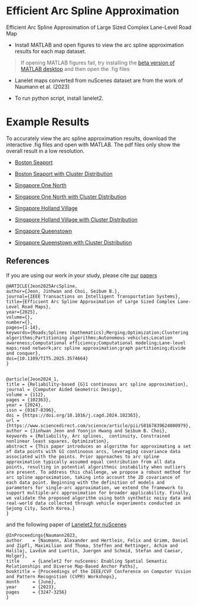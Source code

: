 # Efficient Arc Spline Approximation
Efficient Arc Spline Approximation of Large Sized Complex Lane-Level Road Map
* Install MATLAB and open figures to view the arc spline approximation results for each map dataset.

> If opening MATLAB figures fail, try installing the [beta version of MATLAB desktop](https://kr.mathworks.com/matlabcentral/fileexchange/119593-new-desktop-for-matlab-beta) and then open the .fig files 

* Lanelet maps converted from nuScenes dataset are from the work of Naumann et al. (2023)

* To run python script, install lanelet2.

# Example Results 
To accurately view the arc spline approximation results, download the interactive .fig files and open with MATLAB. The pdf files only show the overall result in a low resolution.

* [Boston Seaport](/Data/nuScenes/boston-seaport/fig_boston.pdf)

* [Boston Seaport with Cluster Distribution](/Data/nuScenes/boston-seaport/fig_boston_AB.pdf)

* [Singapore One North](/Data/nuScenes/singapore-onenorth/fig_onenorth.pdf)

* [Singapore One North with Cluster Distribution](/Data/nuScenes/singapore-onenorth/fig_onenorth_AB.pdf)

* [Singapore Holland Village](/Data/nuScenes/singapore-hollandvillage/fig_hollandvillage.pdf)

* [Singapore Holland Village with Cluster Distribution](/Data/nuScenes/singapore-hollandvillage/fig_hollandvillage_AB.pdf)

* [Singapore Queenstown](/Data/nuScenes/singapore-queenstown/fig_queenstown.pdf)

* [Singapore Queenstown with Cluster Distribution](/Data/nuScenes/singapore-queenstown/fig_queenstown_AB.pdf)

## References
If you are using our work in your study, please cite [our](https://ieeexplore.ieee.org/document/11029496) [papers](https://www.sciencedirect.com/science/article/pii/S0167839624000979)
```
@ARTICLE{Jeon2025ArcSpline,
author={Jeon, Jinhwan and Choi, Seibum B.},
journal={IEEE Transactions on Intelligent Transportation Systems}, 
title={Efficient Arc Spline Approximation of Large Sized Complex Lane-Level Road Maps}, 
year={2025},
volume={},
number={},
pages={1-14},
keywords={Roads;Splines (mathematics);Merging;Optimization;Clustering algorithms;Partitioning algorithms;Autonomous vehicles;Location awareness;Computational efficiency;Computational modeling;Lane-level maps;road network;arc spline approximation;graph partitioning;divide and conquer},
doi={10.1109/TITS.2025.3574664}
}


@article{Jeon2024_1,
title = {Reliability-based {G}1 continuous arc spline approximation},
journal = {Computer Aided Geometric Design},
volume = {112},
pages = {102363},
year = {2024},
issn = {0167-8396},
doi = {https://doi.org/10.1016/j.cagd.2024.102363},
url = {https://www.sciencedirect.com/science/article/pii/S0167839624000979},
author = {Jinhwan Jeon and Yoonjin Hwang and Seibum B. Choi},
keywords = {Reliability, Arc splines,  continuity, Constrained nonlinear least squares, Optimization},
abstract = {This paper introduces an algorithm for approximating a set of data points with G1 continuous arcs, leveraging covariance data associated with the points. Prior approaches to arc spline approximation typically assumed equal contribution from all data points, resulting in potential algorithmic instability when outliers are present. To address this challenge, we propose a robust method for arc spline approximation, taking into account the 2D covariance of each data point. Beginning with the definition of models and parameters for single-arc approximation, we extend the framework to support multiple-arc approximation for broader applicability. Finally, we validate the proposed algorithm using both synthetic noisy data and real-world data collected through vehicle experiments conducted in Sejong City, South Korea.}
}
```

and the following paper of [Lanelet2 for nuScenes](https://openaccess.thecvf.com/content/CVPR2023W/E2EAD/html/Naumann_Lanelet2_for_nuScenes_Enabling_Spatial_Semantic_Relationships_and_Diverse_Map-Based_CVPRW_2023_paper.html)

```
@InProceedings{Naumann2023,
author    = {Naumann, Alexander and Hertlein, Felix and Grimm, Daniel and Zipfl, Maximilian and Thoma, Steffen and Rettinger, Achim and Halilaj, Lavdim and Luettin, Juergen and Schmid, Stefan and Caesar, Holger},
title     = {Lanelet2 for nuScenes: Enabling Spatial Semantic Relationships and Diverse Map-Based Anchor Paths},
booktitle = {Proceedings of the IEEE/CVF Conference on Computer Vision and Pattern Recognition (CVPR) Workshops},
month     = {June},
year      = {2023},
pages     = {3247-3256}
}
```
